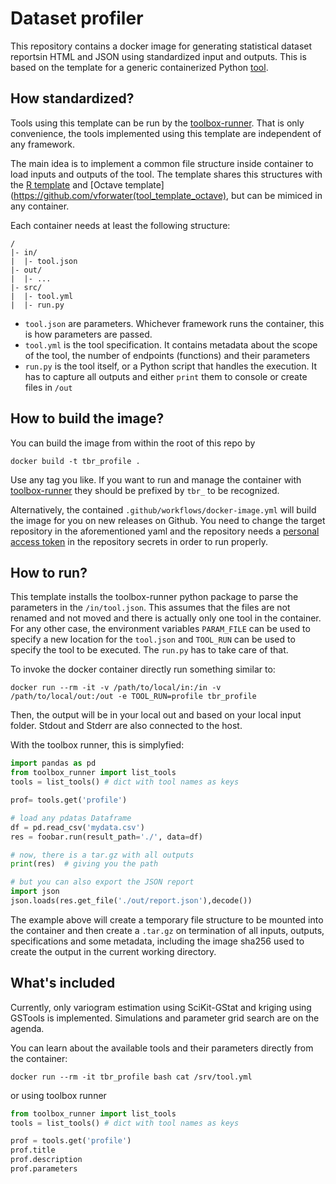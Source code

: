 # Dataset profiler

This repository contains a docker image for generating statistical dataset reportsin  HTML and JSON using standardized input and outputs. This is based on the template for a generic containerized Python [tool](https://github.com/vforwater/tool_template_python).

## How standardized?

Tools using this template can be run by the [toolbox-runner](https://github.com/hydrocode-de/tool-runner). 
That is only convenience, the tools implemented using this template are independent of any framework.

The main idea is to implement a common file structure inside container to load inputs and outputs of the 
tool. The template shares this structures with the [R template](https://github.com/vforwater/tool_template_r)
and [Octave template](https://github.com/vforwater(tool_template_octave), but can be mimiced in any container.

Each container needs at least the following structure:

```
/
|- in/
|  |- tool.json
|- out/
|  |- ...
|- src/
|  |- tool.yml
|  |- run.py
```

* `tool.json` are parameters. Whichever framework runs the container, this is how parameters are passed.
* `tool.yml` is the tool specification. It contains metadata about the scope of the tool, the number of endpoints (functions) and their parameters
* `run.py` is the tool itself, or a Python script that handles the execution. It has to capture all outputs and either `print` them to console or create files in `/out`

## How to build the image?

You can build the image from within the root of this repo by
```
docker build -t tbr_profile .
```

Use any tag you like. If you want to run and manage the container with [toolbox-runner](https://github.com/hydrocode-de/tool-runner)
they should be prefixed by `tbr_` to be recognized. 

Alternatively, the contained `.github/workflows/docker-image.yml` will build the image for you 
on new releases on Github. You need to change the target repository in the aforementioned yaml and the repository needs a 
[personal access token](https://docs.github.com/en/authentication/keeping-your-account-and-data-secure/creating-a-personal-access-token)
in the repository secrets in order to run properly.

## How to run?

This template installs the toolbox-runner python package to parse the parameters in the `/in/tool.json`. This assumes that
the files are not renamed and not moved and there is actually only one tool in the container. For any other case, the environment variables
`PARAM_FILE` can be used to specify a new location for the `tool.json` and `TOOL_RUN` can be used to specify the tool to be executed.
The `run.py` has to take care of that.

To invoke the docker container directly run something similar to:
```
docker run --rm -it -v /path/to/local/in:/in -v /path/to/local/out:/out -e TOOL_RUN=profile tbr_profile
```

Then, the output will be in your local out and based on your local input folder. Stdout and Stderr are also connected to the host.

With the toolbox runner, this is simplyfied:

```python
import pandas as pd
from toolbox_runner import list_tools
tools = list_tools() # dict with tool names as keys

prof= tools.get('profile') 

# load any pdatas Dataframe
df = pd.read_csv('mydata.csv')
res = foobar.run(result_path='./', data=df)

# now, there is a tar.gz with all outputs
print(res)  # giving you the path

# but you can also export the JSON report
import json
json.loads(res.get_file('./out/report.json'),decode())

```
The example above will create a temporary file structure to be mounted into the container and then create a `.tar.gz` on termination of all 
inputs, outputs, specifications and some metadata, including the image sha256 used to create the output in the current working directory.

## What's included
Currently, only variogram estimation using SciKit-GStat and kriging using GSTools is implemented. Simulations and parameter grid search are on the agenda.

You can learn about the available tools and their parameters directly from the container:
```
docker run --rm -it tbr_profile bash cat /srv/tool.yml
```
or using toolbox runner

```python
from toolbox_runner import list_tools
tools = list_tools() # dict with tool names as keys

prof = tools.get('profile')
prof.title
prof.description
prof.parameters
```
